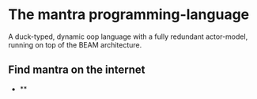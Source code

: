 # The mantra programming-language

A duck-typed, dynamic oop language with a fully redundant actor-model, running on top of the BEAM architecture. 

<badges>


## Find mantra on the internet

- **

